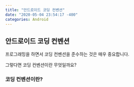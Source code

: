 ```yaml
---
title: "안드로이드 코딩 컨벤션"
date: "2020-05-04 23:54:17 -400"
categories: Android
---
```


## 안드로이드 코딩 컨벤션
프로그래밍을 하면서 코딩 컨벤션을 준수하는 것은 매우 중요합니다.  

그렇다면 코딩 컨벤션이란 무엇일까요?  

### 코딩 컨벤션이란?

